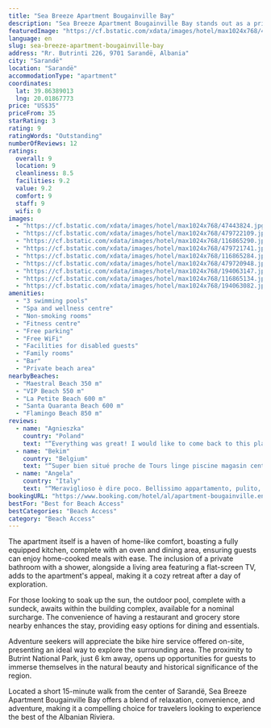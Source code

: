 ```yaml
---
title: "Sea Breeze Apartment Bougainville Bay"
description: "Sea Breeze Apartment Bougainville Bay stands out as a prime choice for travelers seeking comfort and convenience mere steps from the sandy shores of Sarandë."
featuredImage: "https://cf.bstatic.com/xdata/images/hotel/max1024x768/47443824.jpg?k=0827527dcb8fbaf673ebdcb9f66adb6e9582e5cff5bd842aed9ae70256870edc&o=&hp=1"
language: en
slug: sea-breeze-apartment-bougainville-bay
address: "Rr. Butrinti 226, 9701 Sarandë, Albania"
city: "Sarandë"
location: "Sarandë"
accommodationType: "apartment"
coordinates:
  lat: 39.86389013
  lng: 20.01867773
price: "US$35"
priceFrom: 35
starRating: 3
rating: 9
ratingWords: "Outstanding"
numberOfReviews: 12
ratings:
  overall: 9
  location: 9
  cleanliness: 8.5
  facilities: 9.2
  value: 9.2
  comfort: 9
  staff: 9
  wifi: 0
images:
  - "https://cf.bstatic.com/xdata/images/hotel/max1024x768/47443824.jpg?k=0827527dcb8fbaf673ebdcb9f66adb6e9582e5cff5bd842aed9ae70256870edc&o=&hp=1"
  - "https://cf.bstatic.com/xdata/images/hotel/max1024x768/479722109.jpg?k=656ae50d8f725b469deb2fad76187dd6b09de4ec668e7a0fc635012cae2c2f84&o=&hp=1"
  - "https://cf.bstatic.com/xdata/images/hotel/max1024x768/116865290.jpg?k=3f7ba8440372ff0e23ec04f7bdffdde18681b6b4f6cd6ec1d9acbe89b871b488&o=&hp=1"
  - "https://cf.bstatic.com/xdata/images/hotel/max1024x768/479721741.jpg?k=b7de6831869bc800d50a1fdc9fe4beb32bfa167cc331d8938bdd75cdf7ff340e&o=&hp=1"
  - "https://cf.bstatic.com/xdata/images/hotel/max1024x768/116865284.jpg?k=cb034ff9f10afe595c895fc6129b83aaee43005d8cc0e77fc87c58cea6e310d4&o=&hp=1"
  - "https://cf.bstatic.com/xdata/images/hotel/max1024x768/479720948.jpg?k=d76fdebfa156e765c9beeaef5daf1fc0383c2169ae866f18cfe23d0d1b324c3c&o=&hp=1"
  - "https://cf.bstatic.com/xdata/images/hotel/max1024x768/194063147.jpg?k=a88a8734c413069069259f780196dac280167b5b03ad4a8dee68634a8be4ab91&o=&hp=1"
  - "https://cf.bstatic.com/xdata/images/hotel/max1024x768/116865134.jpg?k=04bbdf7b12552fecb71f226e43ec4f6aea30a4ba023935a1b8eef063f7e49527&o=&hp=1"
  - "https://cf.bstatic.com/xdata/images/hotel/max1024x768/194063082.jpg?k=3c9b0663f44fe7b44f70a2c8081d494976bb5181eb9e8384492a791b16c69214&o=&hp=1"
amenities:
  - "3 swimming pools"
  - "Spa and wellness centre"
  - "Non-smoking rooms"
  - "Fitness centre"
  - "Free parking"
  - "Free WiFi"
  - "Facilities for disabled guests"
  - "Family rooms"
  - "Bar"
  - "Private beach area"
nearbyBeaches:
  - "Maestral Beach 350 m"
  - "VIP Beach 550 m"
  - "La Petite Beach 600 m"
  - "Santa Quaranta Beach 600 m"
  - "Flamingo Beach 850 m"
reviews:
  - name: "Agnieszka"
    country: "Poland"
    text: "“Everything was great! I would like to come back to this place. Very nice, comfortable with magical view and in awesome place <3 swimming pool was really next to the apartment. People working in this place was always very nice and helpful.”"
  - name: "Bekim"
    country: "Belgium"
    text: "“Super bien situé proche de Tours linge piscine magasin centre-ville propriétaire sympa”"
  - name: "Angela"
    country: "Italy"
    text: "“Meraviglioso è dire poco. Bellissimo appartamento, pulito, in bagno c'erano asciugamani di ogni tipo, la doccia molto grande, c'erano tutti i detergenti e saponi , dal detersivo della lavatrice al sapone dei piatti, a quello delle mani, cucina...”"
bookingURL: "https://www.booking.com/hotel/al/apartment-bougainville.en-gb.html?aid=8035640"
bestFor: "Best for Beach Access"
bestCategories: "Beach Access"
category: "Beach Access"
---
```


The apartment itself is a haven of home-like comfort, boasting a fully equipped kitchen, complete with an oven and dining area, ensuring guests can enjoy home-cooked meals with ease. The inclusion of a private bathroom with a shower, alongside a living area featuring a flat-screen TV, adds to the apartment's appeal, making it a cozy retreat after a day of exploration.

For those looking to soak up the sun, the outdoor pool, complete with a sundeck, awaits within the building complex, available for a nominal surcharge. The convenience of having a restaurant and grocery store nearby enhances the stay, providing easy options for dining and essentials.

Adventure seekers will appreciate the bike hire service offered on-site, presenting an ideal way to explore the surrounding area. The proximity to Butrint National Park, just 6 km away, opens up opportunities for guests to immerse themselves in the natural beauty and historical significance of the region.

Located a short 15-minute walk from the center of Sarandë, Sea Breeze Apartment Bougainville Bay offers a blend of relaxation, convenience, and adventure, making it a compelling choice for travelers looking to experience the best of the Albanian Riviera.